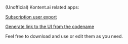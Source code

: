 (Unofficial) Kontent.ai related apps:

[Subscription user export](https://nestratsa.sk/temp/kontent/subscription_user_export)

[Generate link to the UI from the codename](https://nestratsa.sk/temp/kontent/codename_to_ui)

Feel free to download and use or edit them as you need.
